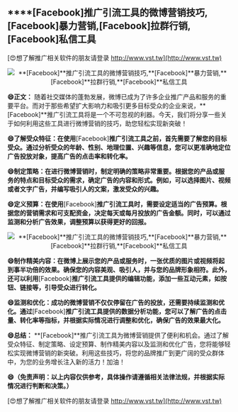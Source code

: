 ## ****[Facebook]**推广引流工具的微博营销技巧,**[Facebook]**暴力营销,**[Facebook]**拉群行销,**[Facebook]**私信工具**

[😍想了解推广相关软件的朋友请登录 http://www.vst.tw](http://www.vst.tw)

 <center><img src="https://vst.tw/MP4/tuiguang/png/2.png" alt="**[Facebook]**推广引流工具的微博营销技巧,**[Facebook]**暴力营销,**[Facebook]**拉群行销,**[Facebook]**私信工具"></center>

**😄正文：**
随着社交媒体的蓬勃发展，微博已成为了许多企业推广产品和服务的重要平台。而对于那些希望扩大影响力和吸引更多目标受众的企业来说，**[Facebook]**推广引流工具将是一个不可忽视的利器。今天，我们将分享一些关于如何利用这些工具进行微博营销的技巧，助您轻松实现新突破！

**😄了解受众特征：在使用**[Facebook]**推广引流工具之前，首先需要了解您的目标受众。通过分析受众的年龄、性别、地理位置、兴趣等信息，您可以更准确地定位广告投放对象，提高广告的点击率和转化率。**

**😄制定策略：在进行微博营销时，制定明确的策略非常重要。根据您的产品或服务的特点和目标受众的需求，确定广告的内容和形式。例如，可以选择图片、视频或者文字广告，并编写吸引人的文案，激发受众的兴趣。**

**😄定义预算：在使用**[Facebook]**推广引流工具时，需要设定适当的广告预算。根据您的营销需求和可支配资金，决定每天或每月投放的广告金额。同时，可以通过监测和分析广告效果，调整预算以获得更好的回报。**

 <center><img src="https://vst.tw/MP4/tuiguang/png/8.png" alt="**[Facebook]**推广引流工具的微博营销技巧,**[Facebook]**暴力营销,**[Facebook]**拉群行销,**[Facebook]**私信工具"></center>

**😄制作精美内容：在微博上展示您的产品或服务时，一张优质的图片或视频将起到事半功倍的效果。确保您的内容美观、吸引人，并与您的品牌形象相符。此外，还可以利用**[Facebook]**推广引流工具提供的编辑功能，添加一些互动元素，如按钮、链接等，引导受众进行转化。**

**😄监测和优化：成功的微博营销不仅仅停留在广告的投放，还需要持续监测和优化。通过**[Facebook]**推广引流工具提供的数据分析功能，您可以了解广告的点击量、转化率等指标，并根据实际情况进行调整和优化，确保广告的效果最大化。**

**😄总结：**
**[Facebook]**推广引流工具为微博营销提供了便利和机会。通过了解受众特征、制定策略、设定预算、制作精美内容以及监测和优化广告，您将能够轻松实现微博营销的新突破。利用这些技巧，将您的品牌推广到更广阔的受众群体中，为您的业务增长注入新的活力！加油！

**😄（免责声明：以上内容仅供参考，具体操作请遵循相关法律法规，并根据实际情况进行判断和决策。）**

[😍想了解推广相关软件的朋友请登录 http://www.vst.tw](http://www.vst.tw)




